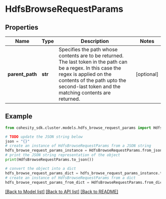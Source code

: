 # HdfsBrowseRequestParams


## Properties

Name | Type | Description | Notes
------------ | ------------- | ------------- | -------------
**parent_path** | **str** | Specifies the path whose contents are to be returned. The last token in the path can be a regex. In this case the regex is applied on the contents of the path upto the second-last token and the matching contents are returned. | [optional] 

## Example

```python
from cohesity_sdk.cluster.models.hdfs_browse_request_params import HdfsBrowseRequestParams

# TODO update the JSON string below
json = "{}"
# create an instance of HdfsBrowseRequestParams from a JSON string
hdfs_browse_request_params_instance = HdfsBrowseRequestParams.from_json(json)
# print the JSON string representation of the object
print(HdfsBrowseRequestParams.to_json())

# convert the object into a dict
hdfs_browse_request_params_dict = hdfs_browse_request_params_instance.to_dict()
# create an instance of HdfsBrowseRequestParams from a dict
hdfs_browse_request_params_from_dict = HdfsBrowseRequestParams.from_dict(hdfs_browse_request_params_dict)
```
[[Back to Model list]](../README.md#documentation-for-models) [[Back to API list]](../README.md#documentation-for-api-endpoints) [[Back to README]](../README.md)



